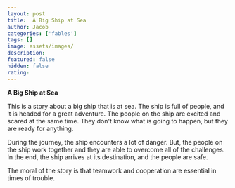 ```yaml
---
layout: post
title:  A Big Ship at Sea
author: Jacob
categories: ['fables']
tags: []
image: assets/images/
description: 
featured: false
hidden: false
rating: 
---
```


**A Big Ship at Sea**

This is a story about a big ship that is at sea. The ship is full of people, and it is headed for a great adventure. The people on the ship are excited and scared at the same time. They don't know what is going to happen, but they are ready for anything.

During the journey, the ship encounters a lot of danger. But, the people on the ship work together and they are able to overcome all of the challenges. In the end, the ship arrives at its destination, and the people are safe.

The moral of the story is that teamwork and cooperation are essential in times of trouble.

